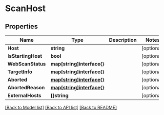 # ScanHost

## Properties

Name | Type | Description | Notes
------------ | ------------- | ------------- | -------------
**Host** | **string** |  | [optional] 
**IsStartingHost** | **bool** |  | [optional] 
**WebScanStatus** | **map[string]interface{}** |  | [optional] 
**TargetInfo** | **map[string]interface{}** |  | [optional] 
**Aborted** | [**map[string]interface{}**](.md) |  | [optional] 
**AbortedReason** | [**map[string]interface{}**](.md) |  | [optional] 
**ExternalHosts** | **[]string** |  | [optional] 

[[Back to Model list]](../README.md#documentation-for-models) [[Back to API list]](../README.md#documentation-for-api-endpoints) [[Back to README]](../README.md)


